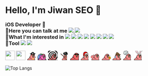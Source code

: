 <h1>Hello, I'm Jiwan SEO 👋</h1>
<h3 style="display: inline">iOS Developer 🍎</h3>
<div>

<h3 style="display: inline">📢Here you can talk at me</h3>

<a href="https://www.instagram.com/xixn2._8/">
  <img src="https://img.shields.io/badge/Instagram-%23E4405F?style=flat-square&logo=instagram&logoColor=white"/>
</a>
<a href="https://www.facebook.com/profile.php?id=100064718131706">
  <img src="https://img.shields.io/badge/Facebook-%231877F2?style=flat-square&logo=facebook&logoColor=white"/>
</a>


</div>

  <div>
<h3 style="display: inline">🤔What I'm interested in</h3>
<img src="https://img.shields.io/badge/Swift-%23F05138?style=flat-square&logo=swift&logoColor=white"/>
<img src="https://img.shields.io/badge/iOS-%23000000?style=flat-square&logo=apple&logoColor=white"/>
<img src="https://img.shields.io/badge/html-%23E34F26?style=flat-square&logo=html5&logoColor=white"/>
<img src="https://img.shields.io/badge/css-%231572B6?style=flat-square&logo=css3&logoColor=white"/>
<img src="https://img.shields.io/badge/JavaScript-%23F7DF1E?style=flat-square&logo=javascript&logoColor=white"/>
<img src="https://img.shields.io/badge/github-%23181717?style=flat-square&logo=github&logoColor=white"/>
<img src="https://img.shields.io/badge/C-%23A8B9CC?style=flat-square&logo=c&logoColor=white"/>
<img src="https://img.shields.io/badge/Python-%233776AB?style=flat-square&logo=python&logoColor=white"/>
</div>

<div>
<h3 style="display: inline">🔨Tool</h3>
<img src="https://img.shields.io/badge/Xcode-%23147EFB?style=flat-square&logo=xcode&logoColor=white"/>
<img src="https://img.shields.io/badge/ Visual%20Studio%20Code-%23007ACC?style=flat-square&logo=visualstudiocode&logoColor=white"/>
</div>

 <div>
   
 <img src="https://github.com/xixn/xixn/blob/main/68747470733a2f2f63756c746f667468657061727479706172726f742e636f6d2f706172726f74732f68642f676974687562706172726f742e676966.gif" width="30" height="30"></img>
<img src="https://github.com/xixn/xixn/blob/main/68747470733a2f2f63756c746f667468657061727479706172726f742e636f6d2f706172726f74732f68642f6c6170746f705f706172726f742e676966.gif" width="30" height="30"></img>
<img src="ㅋㅋㅋㅋ.gif" width="30" height="30"></img>
<img src="ㅋㅋ.gif" width="30" height="30"></img>
<img src="ㅋㅋㅋ.gif" width="30" height="30"></img>
<img src="1.gif" width="30" height="30"></img>
<img src="11.gif" width="30" height="30"></img>
<img src="111.gif" width="30" height="30"></img>
<img src="1111.gif" width="30" height="30"></img>
<img src="11111.gif" width="30" height="30"></img>
<img src="111111.gif" width="30" height="30"></img>
<img src="1111111.gif" width="30" height="30"></img>
<img src="11111111.gif" width="30" height="30"></img> 










</div>

![Top Langs](https://github-readme-stats.vercel.app/api/top-langs/?username=Xixn2&layout=compact)


